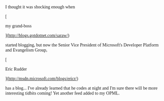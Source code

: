 <font face="Tahoma">I thought it was shocking enough when

[

<font face="Tahoma">my grand-boss

](http://blogs.gotdotnet.com/saraw/)

 <font face="Tahoma">started blogging, but now the Senior Vice President of Microsoft's Developer Platform and Evangelism Group,

[

<font face="Tahoma">Eric Rudder

](http://msdn.microsoft.com/blogs/ericr/)

 <font face="Tahoma">has a blog... I've already learned that he codes at night and I'm sure there will be more interesting tidbits coming! Yet another feed added to my OPML.
